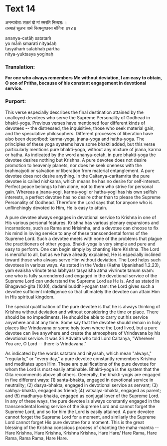 # Text 14

अनन्यचेताः सततं यो मां स्मरति नित्यशः ।  
तस्याहं सुलभः पार्थ नित्ययुक्तस्य योगिनः ॥१४॥

ananya-cetāḥ satataḿ  
yo māḿ smarati nityaśaḥ  
tasyāhaḿ sulabhaḥ pārtha  
nitya-yuktasya yoginaḥ



### Translation:

**For one who always remembers Me without deviation, I am easy to obtain, O son of Pritha, because of his constant engagement in devotional service.**

### Purport:

This verse especially describes the final destination attained by the unalloyed devotees who serve the Supreme Personality of Godhead in bhakti-yoga. Previous verses have mentioned four different kinds of devotees -- the distressed, the inquisitive, those who seek material gain, and the speculative philosophers. Different processes of liberation have also been described: karma-yoga, jnana-yoga and hatha-yoga. The principles of these yoga systems have some bhakti added, but this verse particularly mentions pure bhakti-yoga, without any mixture of jnana, karma or hatha. As indicated by the word ananya-cetah, in pure bhakti-yoga the devotee desires nothing but Krishna. A pure devotee does not desire promotion to heavenly planets, nor does he seek oneness with the brahmajyoti or salvation or liberation from material entanglement. A pure devotee does not desire anything. In the Caitanya-caritamrita the pure devotee is called nishkama, which means he has no desire for self-interest. Perfect peace belongs to him alone, not to them who strive for personal gain. Whereas a jnana-yogi, karma-yogi or hatha-yogi has his own selfish interests, a perfect devotee has no desire other than to please the Supreme Personality of Godhead. Therefore the Lord says that for anyone who is unflinchingly devoted to Him, He is easy to attain.

A pure devotee always engages in devotional service to Krishna in one of His various personal features. Krishna has various plenary expansions and incarnations, such as Rama and Nrisimha, and a devotee can choose to fix his mind in loving service to any of these transcendental forms of the Supreme Lord. Such a devotee meets with none of the problems that plague the practitioners of other yogas. Bhakti-yoga is very simple and pure and easy to perform. One can begin simply by chanting Hare Krishna. The Lord is merciful to all, but as we have already explained, He is especially inclined toward those who always serve Him without deviation. The Lord helps such devotees in various ways. As stated in the Vedas (Katha Upanishad 1.2.23), yam evaisha vrinute tena labhyas/ tasyaisha atma vivrinute tanum svam: one who is fully surrendered and engaged in the devotional service of the Supreme Lord can understand the Supreme Lord as He is. And as stated in Bhagavad-gita (10.10), dadami buddhi-yogam tam: the Lord gives such a devotee sufficient intelligence so that ultimately the devotee can attain Him in His spiritual kingdom.

The special qualification of the pure devotee is that he is always thinking of Krishna without deviation and without considering the time or place. There should be no impediments. He should be able to carry out his service anywhere and at any time. Some say that the devotee should remain in holy places like Vrindavana or some holy town where the Lord lived, but a pure devotee can live anywhere and create the atmosphere of Vrindavana by his devotional service. It was Sri Advaita who told Lord Caitanya, "Wherever You are, O Lord -- there is Vrindavana."

As indicated by the words satatam and nityasah, which mean "always," "regularly," or "every day," a pure devotee constantly remembers Krishna and meditates upon Him. These are qualifications of the pure devotee for whom the Lord is most easily attainable. Bhakti-yoga is the system that the Gita recommends above all others. Generally, the bhakti-yogis are engaged in five different ways: (1) santa-bhakta, engaged in devotional service in neutrality; (2) dasya-bhakta, engaged in devotional service as servant; (3) sakhya-bhakta, engaged as friend; (4) vatsalya-bhakta, engaged as parent; and (5) madhurya-bhakta, engaged as conjugal lover of the Supreme Lord. In any of these ways, the pure devotee is always constantly engaged in the transcendental loving service of the Supreme Lord and cannot forget the Supreme Lord, and so for him the Lord is easily attained. A pure devotee cannot forget the Supreme Lord for a moment, and similarly the Supreme Lord cannot forget His pure devotee for a moment. This is the great blessing of the Krishna conscious process of chanting the maha-mantra -- Hare Krishna, Hare Krishna, Krishna Krishna, Hare Hare/ Hare Rama, Hare Rama, Rama Rama, Hare Hare.